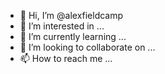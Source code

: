 - 👋 Hi, I’m @alexfieldcamp
- 👀 I’m interested in ...
- 🌱 I’m currently learning ...
- 💞️ I’m looking to collaborate on ...
- 📫 How to reach me ...

<!---
alexfieldcamp/alexfieldcamp is a ✨ special ✨ repository because its `README.md` (this file) appears on your GitHub profile.
You can click the Preview link to take a look at your changes.
--->
